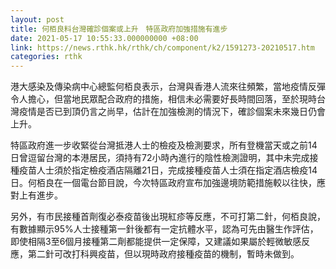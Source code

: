 ```yaml
---
layout: post
title: 何栢良料台灣確診個案或上升　特區政府加強措施有進步
date: 2021-05-17 10:55:33.000000000 +08:00
link: https://news.rthk.hk/rthk/ch/component/k2/1591273-20210517.htm
categories: rthk
---
```


港大感染及傳染病中心總監何栢良表示，台灣與香港人流來往頻繁，當地疫情反彈令人擔心，但當地民眾配合政府的措施，相信未必需要好長時間回落，至於現時台灣疫情是否已到頂仍言之尚早，估計在加強檢測的情況下，確診個案未來幾日仍會上升。

特區政府進一步收緊從台灣抵港人士的檢疫及檢測要求，所有登機當天或之前14日曾逗留台灣的本港居民，須持有72小時內進行的陰性檢測證明，其中未完成接種疫苗人士須於指定檢疫酒店隔離21日，完成接種疫苗人士須在指定酒店檢疫14日。何栢良在一個電台節目說，今次特區政府宣布加強邊境防範措施較以往快，應對上有進步。

另外，有市民接種首劑復必泰疫苗後出現紅疹等反應，不可打第二針，何栢良說，有數據顯示95%人士接種第一針後都有一定抗體水平，認為可先由醫生作評估，即使相隔3至6個月接種第二劑都能提供一定保障，又建議如果屬於輕微敏感反應，第二針可改打科興疫苗，但以現時政府接種疫苗的機制，暫時未做到。
